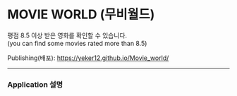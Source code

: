 # MOVIE WORLD (무비월드)
평점 8.5 이상 받은 영화를 확인할 수 있습니다.     
(you can find some movies rated more than 8.5)
     
     
Publishing(배포): https://yeker12.github.io/Movie_world/

***

### Application 설명 



